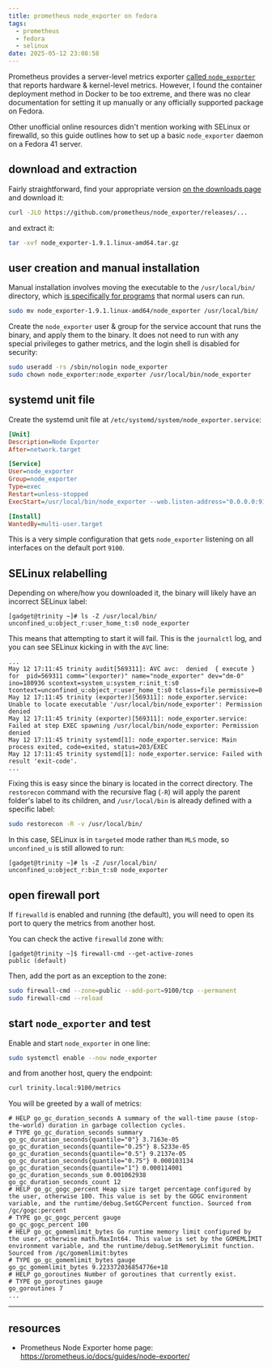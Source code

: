 ```yaml
---
title: prometheus node_exporter on fedora
tags:
  - prometheus
  - fedora
  - selinux
date: 2025-05-12 23:08:58
---
```


Prometheus provides a server-level metrics exporter [called `node_exporter`](https://prometheus.io/docs/guides/node-exporter/) that reports hardware & kernel-level metrics. However, I found the container deployment method in Docker to be too extreme, and there was no clear documentation for setting it up manually or any officially supported package on Fedora.

Other unofficial online resources didn't mention working with SELinux or firewalld, so this guide outlines how to set up a basic `node_exporter` daemon on a Fedora 41 server.

## download and extraction

Fairly straightforward, find your appropriate version [on the downloads page](https://prometheus.io/download/#node_exporter) and download it:

```bash
curl -JLO https://github.com/prometheus/node_exporter/releases/...
```

and extract it:

```bash
tar -xvf node_exporter-1.9.1.linux-amd64.tar.gz
```

## user creation and manual installation

Manual installation involves moving the executable to the `/usr/local/bin/` directory, which [is specifically for programs](https://en.wikipedia.org/wiki/Unix_filesystem#Conventional_directory_layout) that normal users can run.

```bash
sudo mv node_exporter-1.9.1.linux-amd64/node_exporter /usr/local/bin/
```

Create the `node_exporter` user & group for the service account that runs the binary, and apply them to the binary. It does not need to run with any special privileges to gather metrics, and the login shell is disabled for security:

```bash
sudo useradd -rs /sbin/nologin node_exporter
sudo chown node_exporter:node_exporter /usr/local/bin/node_exporter
```

## systemd unit file

Create the systemd unit file at `/etc/systemd/system/node_exporter.service`:

```ini
[Unit]
Description=Node Exporter
After=network.target

[Service]
User=node_exporter
Group=node_exporter
Type=exec
Restart=unless-stopped
ExecStart=/usr/local/bin/node_exporter --web.listen-address="0.0.0.0:9100"

[Install]
WantedBy=multi-user.target
```

This is a very simple configuration that gets `node_exporter` listening on all interfaces on the default port `9100`.

##  SELinux relabelling

Depending on where/how you downloaded it, the binary will likely have an incorrect SELinux label:

```
[gadget@trinity ~]# ls -Z /usr/local/bin/
unconfined_u:object_r:user_home_t:s0 node_exporter
```

This means that attempting to start it will fail. This is the `journalctl` log, and you can see SELinux kicking in with the `AVC` line:

```
...
May 12 17:11:45 trinity audit[569311]: AVC avc:  denied  { execute } for  pid=569311 comm="(exporter)" name="node_exporter" dev="dm-0" ino=180936 scontext=system_u:system_r:init_t:s0 tcontext=unconfined_u:object_r:user_home_t:s0 tclass=file permissive=0
May 12 17:11:45 trinity (exporter)[569311]: node_exporter.service: Unable to locate executable '/usr/local/bin/node_exporter': Permission denied
May 12 17:11:45 trinity (exporter)[569311]: node_exporter.service: Failed at step EXEC spawning /usr/local/bin/node_exporter: Permission denied
May 12 17:11:45 trinity systemd[1]: node_exporter.service: Main process exited, code=exited, status=203/EXEC
May 12 17:11:45 trinity systemd[1]: node_exporter.service: Failed with result 'exit-code'.
...
```

Fixing this is easy since the binary is located in the correct directory. The `restorecon` command with the recursive flag (`-R`) will apply the parent folder's label to its children, and `/usr/local/bin` is already defined with a specific label:

```bash
sudo restorecon -R -v /usr/local/bin/
```

In this case, SELinux is in `targeted` mode rather than `MLS` mode, so `unconfined_u` is still allowed to run:

```
[gadget@trinity ~]# ls -Z /usr/local/bin/
unconfined_u:object_r:bin_t:s0 node_exporter
```

## open firewall port

If `firewalld` is enabled and running (the default), you will need to open its port to query the metrics from another host.

You can check the active `firewalld` zone with:

```
[gadget@trinity ~]$ firewall-cmd --get-active-zones
public (default)
```

Then, add the port as an exception to the zone:

```bash
sudo firewall-cmd --zone=public --add-port=9100/tcp --permanent
sudo firewall-cmd --reload
```

## start `node_exporter` and test

Enable and start `node_exporter` in one line:

```bash
sudo systemctl enable --now node_exporter
```

and from another host, query the endpoint:

```bash
curl trinity.local:9100/metrics
```

You will be greeted by a wall of metrics:

```
# HELP go_gc_duration_seconds A summary of the wall-time pause (stop-the-world) duration in garbage collection cycles.
# TYPE go_gc_duration_seconds summary
go_gc_duration_seconds{quantile="0"} 3.7163e-05
go_gc_duration_seconds{quantile="0.25"} 8.5233e-05
go_gc_duration_seconds{quantile="0.5"} 9.2137e-05
go_gc_duration_seconds{quantile="0.75"} 0.000103134
go_gc_duration_seconds{quantile="1"} 0.000114001
go_gc_duration_seconds_sum 0.001062938
go_gc_duration_seconds_count 12
# HELP go_gc_gogc_percent Heap size target percentage configured by the user, otherwise 100. This value is set by the GOGC environment variable, and the runtime/debug.SetGCPercent function. Sourced from /gc/gogc:percent
# TYPE go_gc_gogc_percent gauge
go_gc_gogc_percent 100
# HELP go_gc_gomemlimit_bytes Go runtime memory limit configured by the user, otherwise math.MaxInt64. This value is set by the GOMEMLIMIT environment variable, and the runtime/debug.SetMemoryLimit function. Sourced from /gc/gomemlimit:bytes
# TYPE go_gc_gomemlimit_bytes gauge
go_gc_gomemlimit_bytes 9.223372036854776e+18
# HELP go_goroutines Number of goroutines that currently exist.
# TYPE go_goroutines gauge
go_goroutines 7
...
```

---

## resources

- Prometheus Node Exporter home page:
    https://prometheus.io/docs/guides/node-exporter/
